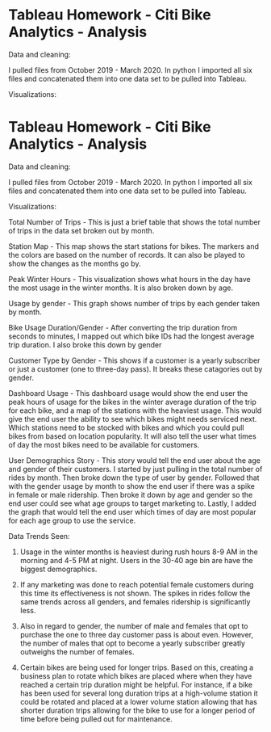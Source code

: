# Tableau Homework - Citi Bike Analytics - Analysis

Data and cleaning:

I pulled files from October 2019 - March 2020. In python I imported all six files and concatenated them into one data set to be pulled into Tableau. 

Visualizations:

# Tableau Homework - Citi Bike Analytics - Analysis

Data and cleaning:

I pulled files from October 2019 - March 2020. In python I imported all six files and concatenated them into one data set to be pulled into Tableau. 

Visualizations:

Total Number of Trips - This is just a brief table that shows the total number of trips in the data set broken out by month. 

Station Map - This map shows the start stations for bikes. The markers and the colors are based on the number of records. It can also be played to show the changes as the months go by. 

Peak Winter Hours - This visualization shows what hours in the day have the most usage in the winter months. It is also broken down by age. 

Usage by gender - This graph shows number of trips by each gender taken by month. 

Bike Usage Duration/Gender - After converting the trip duration from seconds to minutes, I mapped out which bike IDs had the longest average trip duration. I also broke this down by gender

Customer Type by Gender - This shows if a customer is a yearly subscriber or just a customer (one to three-day pass). It breaks these catagories out by gender. 

Dashboard Usage - This dashboard usage would show the end user the peak hours of usage for the bikes in the winter average duration of the trip for each bike, and a map of the stations with the heaviest
usage. This would give the end user the ability to see which bikes might needs serviced next. Which stations need to be stocked with bikes and which you could pull bikes from based on location popularity. 
It will also tell the user what times of day the most bikes need to be available for customers. 

User Demographics Story - This story would tell the end user about the age and gender of their customers. I started by just pulling in the total number of rides by month. Then broke down 
the type of user by gender. Followed that with the gender usage by month to show the end user if there was a spike in female or male ridership. Then broke it down by age and gender so the 
end user could see what age groups to target marketing to. Lastly, I added the graph that would tell the end user which times of day are most popular for each age group to use the service. 


Data Trends Seen:

1. Usage in the winter months is heaviest during rush hours 8-9 AM in the morning and 4-5 PM at night. Users in the 30-40 age bin are have the biggest demographics. 

2. If any marketing was done to reach potential female customers during this time its effectiveness is not shown. The spikes in rides follow the same trends across all genders, and females ridership is significantly less. 

3. Also in regard to gender, the number of male and females that opt to purchase the one to three day customer pass is about even. However, the number of males that opt to become a yearly
subscriber greatly outweighs the number of females. 

4. Certain bikes are being used for longer trips. Based on this, creating a business plan to rotate which bikes are placed where when they have reached a certain trip duration might be helpful. 
For instance, if a bike has been used for several long duration trips at a high-volume station it could be rotated and placed at a lower volume station allowing that has shorter duration trips 
allowing for the bike to use for a longer period of time before being pulled out for maintenance.
